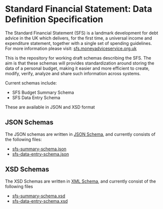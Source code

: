 # Standard Financial Statement: Data Definition Specification

The Standard Financial Statement (SFS) is a landmark development for debt advice in the UK which delivers, for the first time, a universal income and expenditure statement, together with a single set of spending guidelines. For more information please visit: [sfs.moneyadviceservice.org.uk](https://sfs.moneyadviceservice.org.uk/en/what-is-the-standard-financial-statement)

This is the repository for working draft schemas describing the SFS. The aim is that these schemas will provides standardization around storing the data of a personal budget, making it easier and more efficient to create, modify, verify, analyze and share such information across systems.

Current schemas include:

- SFS Budget Summary Schema
- SFS Data Entry Schema

These are available in JSON and XSD format

## JSON Schemas

The JSON schemas are written in [JSON Schema](http://json-schema.org/), and currently consists of the following files:

- [sfs-summary-schema.json](/json/sfs-summary-schema.json)
- [sfs-data-entry-schema.json](/json/sfs-data-entry-schema.json)

## XSD Schemas

The XSD Schemas are written in [XML Schema](https://www.w3.org/2001/XMLSchema), and currently consist of the following files

- [sfs-summary-schema.xsd](/xsd/sfs-summary-schema.xsd)
- [sfs-data-entry-schema.xsd](/xsd/sfs-data-entry-schema.xsd)

